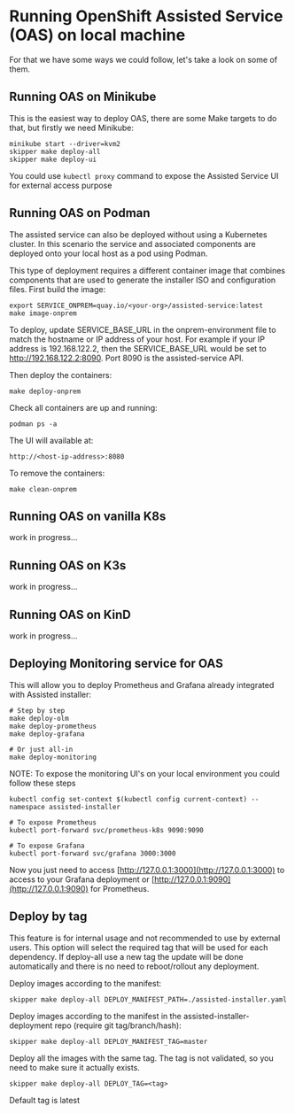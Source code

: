 # Running OpenShift Assisted Service (OAS) on local machine

For that we have some ways we could follow, let's take a look on some of them.

## Running OAS on Minikube

This is the easiest way to deploy OAS, there are some Make targets to do that, but firstly we need Minikube:

```shell
minikube start --driver=kvm2
skipper make deploy-all
skipper make deploy-ui
```

You could use `kubectl proxy` command to expose the Assisted Service UI for external access purpose

## Running OAS on Podman

The assisted service can also be deployed without using a Kubernetes cluster. In this scenario the service and associated components are deployed onto your local host as a pod using Podman.

This type of deployment requires a different container image that combines components that are used to generate the installer ISO and configuration files. First build the image:

```
export SERVICE_ONPREM=quay.io/<your-org>/assisted-service:latest
make image-onprem
```

To deploy, update SERVICE_BASE_URL in the onprem-environment file to match the hostname or IP address of your host. For example if your IP address is 192.168.122.2, then the SERVICE_BASE_URL would be set to http://192.168.122.2:8090. Port 8090 is the assisted-service API.

Then deploy the containers:

```
make deploy-onprem
```

Check all containers are up and running:

```
podman ps -a
```

The UI will available at:

```
http://<host-ip-address>:8080
```

To remove the containers:

```
make clean-onprem
```

## Running OAS on vanilla K8s

work in progress...

## Running OAS on K3s

work in progress...

## Running OAS on KinD

work in progress...

## Deploying Monitoring service for OAS

This will allow you to deploy Prometheus and Grafana already integrated with Assisted installer:

```shell
# Step by step
make deploy-olm
make deploy-prometheus
make deploy-grafana

# Or just all-in
make deploy-monitoring
```

NOTE: To expose the monitoring UI's on your local environment you could follow these steps

```shell
kubectl config set-context $(kubectl config current-context) --namespace assisted-installer

# To expose Prometheus
kubectl port-forward svc/prometheus-k8s 9090:9090

# To expose Grafana
kubectl port-forward svc/grafana 3000:3000
```

Now you just need to access [http://127.0.0.1:3000](http://127.0.0.1:3000) to access to your Grafana deployment or [http://127.0.0.1:9090](http://127.0.0.1:9090) for Prometheus.

## Deploy by tag

This feature is for internal usage and not recommended to use by external users.
This option will select the required tag that will be used for each dependency.
If deploy-all use a new tag the update will be done automatically and there is no need to reboot/rollout any deployment.

Deploy images according to the manifest:
```
skipper make deploy-all DEPLOY_MANIFEST_PATH=./assisted-installer.yaml
```

Deploy images according to the manifest in the assisted-installer-deployment repo (require git tag/branch/hash):
```
skipper make deploy-all DEPLOY_MANIFEST_TAG=master
```

Deploy all the images with the same tag.
The tag is not validated, so you need to make sure it actually exists.
```
skipper make deploy-all DEPLOY_TAG=<tag>
```

Default tag is latest
